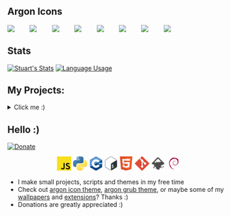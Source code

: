 ## Argon Icons
<a align='left'>
  <img align='left' src='https://raw.githubusercontent.com/stuarthayhurst/argon-icon-theme/master/argon/scalable/apps/kernel-notify.svg' width='10%'>
  <img align='left' src='https://raw.githubusercontent.com/stuarthayhurst/argon-icon-theme/master/argon/scalable/apps/steam.svg' width='10%'>
  <img align='left' src='https://raw.githubusercontent.com/stuarthayhurst/argon-icon-theme/master/argon/scalable/apps/minecraft-launcher.svg' width='10%'>
  <img align='left' src='https://raw.githubusercontent.com/stuarthayhurst/argon-icon-theme/master/argon/scalable/apps/org.gnome.Mines.svg' width='10%'>
  <img align='left' src='https://raw.githubusercontent.com/stuarthayhurst/argon-icon-theme/master/argon/scalable/apps/org.gnome.Nautilus.svg' width='10%'>
  <img align='left' src='https://raw.githubusercontent.com/stuarthayhurst/argon-icon-theme/master/argon/scalable/apps/org.freedesktop.Piper.svg' width='10%'>
  <img align='left' src='https://raw.githubusercontent.com/stuarthayhurst/argon-icon-theme/master/argon/scalable/apps/org.remmina.Remmina.svg' width='10%'>
  <img align='top' src='https://raw.githubusercontent.com/stuarthayhurst/argon-icon-theme/master/argon/scalable/apps/org.gnome.Boxes.svg' width='10%'>
</a>

## Stats
[![Stuart's Stats](https://github-readme-stats.vercel.app/api?username=stuarthayhurst&show_icons=true&count_private=true&include_all_commits=true&hide_border=true&theme=dark&bg_color=121212)](https://github.com/stuarthayhurst)
[![Language Usage](https://github-readme-stats.vercel.app/api/top-langs/?username=stuarthayhurst&langs_count=10&hide_border=true&theme=dark&layout=compact&bg_color=121212)](https://github.com/stuarthayhurst)

<h2>My Projects:</h2>
<details>
  <summary>Click me :)</summary>
  <ul>
    <h4>Themes + wallpapers:</h4>
    <li><a href="https://github.com/stuarthayhurst/argon-icon-theme">Argon Icon Theme</a>: A minimal icon theme for GNOME shell</li>
    <li><a href="https://github.com/stuarthayhurst/argon-grub-theme">Argon GRUB Theme</a>: A customisable, minimal and elegant theme for GRUB, with selectable fonts, sizes and wallpapers</li>
    <li><a href="https://github.com/stuarthayhurst/argon-wallpapers">Argon Wallpapers</a>: A stylish set of wallpapers for my other projects or personal use</li>
    <h4>GNOME Extensions:</h4>
    <li><a href="https://github.com/stuarthayhurst/remove-app-menu-extension">Remove App Menu Extension</a>: A GNOME extension to remove the app menu in the top right</li>
    <li><a href="https://github.com/stuarthayhurst/alphabetical-grid-extension">Alphabetical App Grid Extension</a>: A GNOME extension to restore the alphabetical ordering of the app grid</li>
    <li><a href="https://github.com/stuarthayhurst/privacy-menu-extension">Privacy Menu Extension</a>: A GNOME extension to add a quick access menu for privacy settings</li>
    <h4>Other projects:</h4>
    <li>Nothing at the moment...</li>
    <h4>Archived projects:</h4>
    <li><a href="https://github.com/stuarthayhurst/kernel-notify">Kernel-notify</a>: A tool I wrote to learn some Bash, that manages installed kernels, updates and notifications</li>
    <li><a href="https://github.com/stuarthayhurst/temp-report">Temp-report</a>: A system to monitor the temperature of an area with emailing support, replies, graphing, logging and a web display</li>
    <li><a href="https://github.com/stuarthayhurst/mollusc-text-editor">Mollusc Text Editor</a>: A text editor written using Electron to learn some JavaScript</li>
    <li><a href="https://github.com/stuarthayhurst/brexit-counter">Brexit Counter</a>: A joke website to count the time since Brexit, with 'inspirational' quotes</li>
  </ul>
</details>

## Hello :)
[![Donate](https://img.shields.io/badge/Donate-PayPal-green.svg)](https://www.paypal.com/donate?hosted_button_id=G2REEPPNZK9GN)

<p align="center" margin="30px">
  <span><img src="images/javascript.png"></span>
  <span><img src="images/python.png"></span>
  <span><img src="images/c++.png"></span>
  <span><img src="images/bash.png"></span>
  <span><img src="images/html.png"></span>
  <span><img src="images/git.png"></span>
  <span><img src="images/inkscape.png"></span>
  <span><img src="images/debian.png"></span>
</p>

  - I make small projects, scripts and themes in my free time
  - Check out [argon icon theme](https://github.com/stuarthayhurst/argon-icon-theme), [argon grub theme](https://github.com/stuarthayhurst/argon-grub-theme), or maybe some of my [wallpapers](https://github.com/stuarthayhurst/argon-wallpapers) and [extensions](https://github.com/stuarthayhurst/alphabetical-grid-extension)? Thanks :)
  - Donations are greatly appreciated :)
